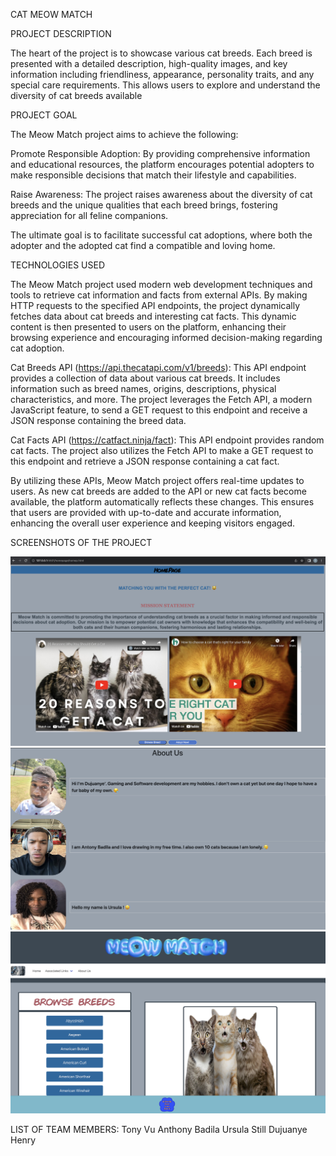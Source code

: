 CAT MEOW MATCH


PROJECT DESCRIPTION

The heart of the project is to showcase various cat breeds. Each breed is presented with a detailed description, high-quality images, and key information including friendliness, appearance, personality traits, and any special care requirements. This allows users to explore and understand the diversity of cat breeds available

PROJECT GOAL

The Meow Match project aims to achieve the following:

Promote Responsible Adoption: By providing comprehensive information and educational resources, the platform encourages potential adopters to make responsible decisions that match their lifestyle and capabilities.

Raise Awareness: The project raises awareness about the diversity of cat breeds and the unique qualities that each breed brings, fostering appreciation for all feline companions.

The ultimate goal is to facilitate successful cat adoptions, where both the adopter and the adopted cat find a compatible and loving home.

TECHNOLOGIES USED

The Meow Match project used modern web development techniques and tools to retrieve cat information and facts from external APIs. By making HTTP requests to the specified API endpoints, the project dynamically fetches data about cat breeds and interesting cat facts. This dynamic content is then presented to users on the platform, enhancing their browsing experience and encouraging informed decision-making regarding cat adoption.

Cat Breeds API (https://api.thecatapi.com/v1/breeds):
This API endpoint provides a collection of data about various cat breeds. It includes information such as breed names, origins, descriptions, physical characteristics, and more. The project leverages the Fetch API, a modern JavaScript feature, to send a GET request to this endpoint and receive a JSON response containing the breed data.

Cat Facts API (https://catfact.ninja/fact):
This API endpoint provides random cat facts. The project also utilizes the Fetch API to make a GET request to this endpoint and retrieve a JSON response containing a cat fact.

By utilizing these APIs, Meow Match project offers real-time updates to users. As new cat breeds are added to the API or new cat facts become available, the platform automatically reflects these changes. This ensures that users are provided with up-to-date and accurate information, enhancing the overall user experience and keeping visitors engaged.


SCREENSHOTS OF THE PROJECT 

![Alt Text](/Assets/Screenshots/image%20(1).png)
![Alt Text](/Assets/Screenshots/image%20(3).png)
![Alt Text](/Assets/Screenshots/image%20(2).png)


LIST OF TEAM MEMBERS:
Tony Vu
Anthony Badila
Ursula Still
Dujuanye Henry
